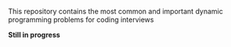 This repository contains the most common and important dynamic programming problems for coding interviews

**Still in progress**